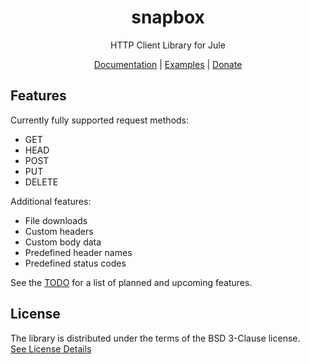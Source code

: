 <div align='center'>

# snapbox
HTTP Client Library for Jule

[Documentation] |
[Examples] |
[Donate](https://github.com/sponsors/adamperkowski)

</div>

## Features
Currently fully supported request methods:
- GET
- HEAD
- POST
- PUT
- DELETE

Additional features:
- File downloads
- Custom headers
- Custom body data
- Predefined header names
- Predefined status codes

See the [TODO] for a list of planned and upcoming features.

## License
The library is distributed under the terms of the BSD 3-Clause license.<br>
[See License Details](/LICENSE)

[Documentation]: https://snapbox.adamperkowski.dev
[examples]: /examples
[TODO]: /TODO.md
